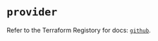 # `provider`

Refer to the Terraform Registory for docs: [`github`](https://registry.terraform.io/providers/integrations/github/5.25.0/docs).
